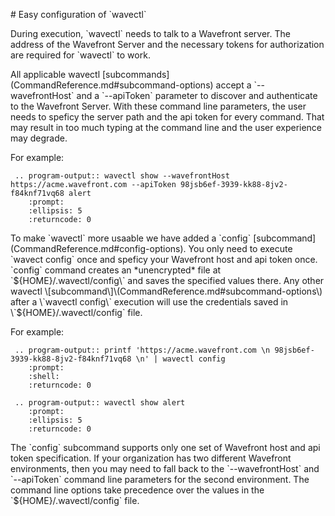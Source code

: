 
\# Easy configuration of \`wavectl\`

During execution, \`wavectl\` needs to talk to a Wavefront server. The address of
the Wavefront Server and the necessary tokens for authorization are required
for \`wavectl\` to work.

All applicable wavectl
\[subcommands\]\(CommandReference.md#subcommand-options\) accept a
\`--wavefrontHost\` and a \`--apiToken\` parameter to discover and authenticate
to the Wavefront Server. With these command line parameters, the user needs to
speficy the server path and the api token for every command. That may result in
too much typing at the command line and the user experience may degrade.

For example:

```eval_rst
 .. program-output:: wavectl show --wavefrontHost https://acme.wavefront.com --apiToken 98jsb6ef-3939-kk88-8jv2-f84knf71vq68 alert
    :prompt:
    :ellipsis: 5
    :returncode: 0
```

To make \`wavectl\` more usaable we have added a \`config\`
\[subcommand\]\(CommandReference.md#config-options\). You only need to execute
\`wavect config\` once and speficy your Wavefront host and api token once. \`config\`
command creates an \*unencrypted\* file at \`${HOME}/.wavectl/config\` and saves the
specified values there. Any other wavectl
\[subcommand\]\(CommandReference.md#subcommand-options\) after a  \`wavectl config\`
execution will use the credentials saved in \`${HOME}/.wavectl/config\` file.

For example:

```eval_rst
 .. program-output:: printf 'https://acme.wavefront.com \n 98jsb6ef-3939-kk88-8jv2-f84knf71vq68 \n' | wavectl config
    :prompt:
    :shell:
    :returncode: 0
```

```eval_rst
 .. program-output:: wavectl show alert
    :prompt:
    :ellipsis: 5
    :returncode: 0
```

The \`config\` subcommand supports only one set of Wavefront host and api token
specification. If your organization has two different Wavefront environments,
then you may need to fall back to the \`--wavefrontHost\` and \`--apiToken\`
command line parameters for the second environment. The command line options
take precedence over the values in the \`${HOME}/.wavectl/config\` file.


